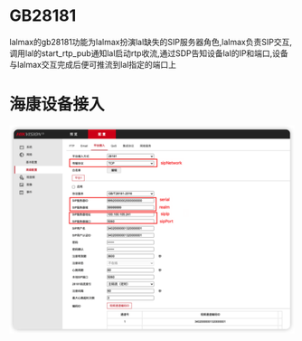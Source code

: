 # GB28181

lalmax的gb28181功能为lalmax扮演lal缺失的SIP服务器角色,lalmax负责SIP交互,调用lal的start_rtp_pub通知lal启动rtp收流,通过SDP告知设备lal的IP和端口,设备与lalmax交互完成后便可推流到lal指定的端口上

# 海康设备接入

![图片](../image/gb-hk.png)